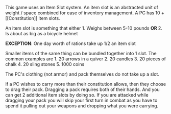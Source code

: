 This game uses an Item Slot system. An item slot is an abstracted unit of weight / space combined for ease of inventory management. A PC has 10 + [[Constitution]] item slots. 

An item slot is something that either 
	1. Weighs between 5-10 pounds **OR** 
	2. Is about as big as a bicycle helmet 

**EXCEPTION**: One day worth of rations take up 1/2 an item slot

Smaller items of the same thing can be bundled together into 1 slot. The common examples are
	1. 20 arrows in a quiver
	2. 20 candles
	3. 20 pieces of chalk
	4. 20 sling stones
	5. 1000 coins

The PC's clothing (not armor) and pack themselves do not take up a slot.

If a PC wishes to carry more than their constitution allows, then they choose to drag their pack. Dragging a pack requires both of their hands. And you can get 2 additional item slots by doing so. If you are attacked while dragging your pack you will skip your first turn in combat as you have to spend it pulling out your weapons and dropping what you were carrying.